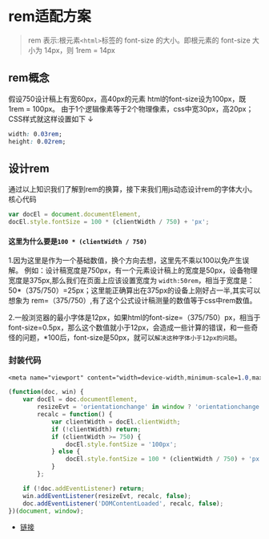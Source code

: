# rem适配方案
> rem 表示:根元素`<html>`标签的 font-size 的大小。即根元素的 font-size 大小为 14px，则 1rem = 14px

## rem概念
假设750设计稿上有宽60px，高40px的元素
html的font-size设为100px，既1rem = 100px。
由于1个逻辑像素等于2个物理像素，css中宽30px，高20px；
CSS样式就这样设置如下 ↓
``` css
width: 0.03rem;
height: 0.02rem;
```

## 设计rem
通过以上知识我们了解到rem的换算，接下来我们用js动态设计rem的字体大小。
核心代码
``` javascript
var docEl = document.documentElement,
docEl.style.fontSize = 100 * (clientWidth / 750) + 'px';
```
#### 这里为什么要是`100 * (clientWidth / 750)`
1.因为这里是作为一个基础数值，换个方向去想，这里先不乘以100以免产生误解。
例如：设计稿宽度是750px，有一个元素设计稿上的宽度是50px，设备物理宽度是375px,那么我们在页面上应该设置宽度为 `width:50rem`，相当于宽度是：50*（375/750）=25px；这里能正确算出在375px的设备上刚好占一半,其实可以想象为 rem=（375/750）,有了这个公式设计稿测量的数值等于css中rem数值。

2.一般浏览器的最小字体是12px，如果html的font-size=（375/750）px，相当于font-size=0.5px，那么这个数值就小于12px，会造成一些计算的错误，和一些奇怪的问题，*100后，font-size是50px，就可以`解决这种字体小于12px的问题`。


### 封装代码
``` css
<meta name="viewport" content="width=device-width,minimum-scale=1.0,maximum-scale=1.0,user-scalable=no,minimal-ui">
```
``` javascript
(function(doc, win) {
    var docEl = doc.documentElement,
        resizeEvt = 'orientationchange' in window ? 'orientationchange' : 'resize',
        recalc = function() {
            var clientWidth = docEl.clientWidth;
            if (!clientWidth) return;
            if (clientWidth >= 750) {
                docEl.style.fontSize = '100px';
            } else {
                docEl.style.fontSize = 100 * (clientWidth / 750) + 'px';
            }
        };

    if (!doc.addEventListener) return;
    win.addEventListener(resizeEvt, recalc, false);
    doc.addEventListener('DOMContentLoaded', recalc, false);
})(document, window);
```

- [链接](https://segmentfault.com/a/1190000007276635)


